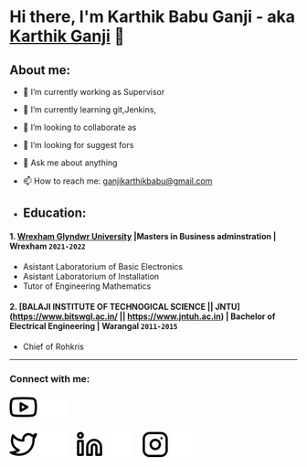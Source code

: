 # Hi there, I'm Karthik Babu Ganji - aka [Karthik Ganji](https://www.youtube.com/channel/UC52Zm8Eqyy6EYD39HENpTTA) 👋
## About me:
- 🔭 I’m currently working as Supervisor
- 🌱 I’m currently learning git,Jenkins,
- 👯 I’m looking to collaborate as 
- 🤔 I’m looking for suggest fors
- 💬 Ask me about anything
- 📫 How to reach me: ganjikarthikbabu@gmail.com

- ## Education:

#### 1. [Wrexham Glyndwr University](https://www.wrexham.ac.uk) |Masters in Business adminstration | Wrexham `2021-2022`
   - Asistant Laboratorium of Basic Electronics
   - Asistant Laboratorium of Installation
   - Tutor of Engineering Mathematics
 #### 2. [BALAJI INSTITUTE OF TECHNOGICAL SCIENCE || JNTU](https://www.bitswgl.ac.in/ || https://www.jntuh.ac.in) | Bachelor of Electrical Engineering  | Warangal `2011-2015`
   - Chief of Rohkris
---
### Connect with me:

[![website](./img/youtube-light.svg)](https://www.youtube.com/channel/UC52Zm8Eqyy6EYD39HENpTTA#gh-light-mode-only)
[![website](./img/youtube-dark.svg)](https://www.youtube.com/channel/UC52Zm8Eqyy6EYD39HENpTTA#gh-dark-mode-only)
&nbsp;&nbsp;


[![website](./img/twitter-light.svg)](https://twitter.com/ganji_karthik#gh-light-mode-only)
[![website](./img/twitter-dark.svg)](https://twitter.com/ganji_karthik#gh-dark-mode-only)
&nbsp;&nbsp;
[![website](./img/linkedin-light.svg)](https://www.linkedin.com/in/karthikbabuganji#gh-light-mode-only)
[![website](./img/linkedin-dark.svg)](https://www.linkedin.com/in/karthikbabuganji#gh-dark-mode-only)
&nbsp;&nbsp;
[![website](./img/instagram-light.svg)](https://instagram.com/karthikbabu_gk#gh-light-mode-only)
[![website](./img/instagram-dark.svg)](https://instagram.com/karthikbabu_gk#gh-dark-mode-only)



[webdev]: https://github.com/karthikganji/karthikganji
